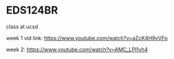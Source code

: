 # EDS124BR
class at ucsd

week 1 vid link: https://www.youtube.com/watch?v=aZcK4H9yVFo

week 2: https://www.youtube.com/watch?v=AMC_LPl1yh4
